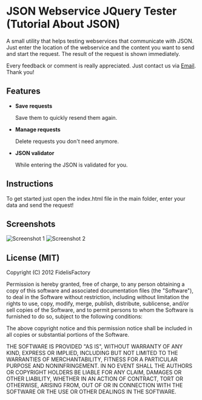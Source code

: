 # JSON Webservice JQuery Tester (Tutorial About JSON)

A small utility that helps testing webservices that communicate with JSON. Just enter the location of the webservice and the content you want to send and start the request. 
The result of the request is shown immediately. 

Every feedback or comment is really appreciated. Just contact us via [Email](mailto:info@fidelisfactory.ch). Thank you!

## Features

* __Save requests__

	Save them to quickly resend them again. 
	
* __Manage requests__

	Delete requests you don't need anymore.
	
* __JSON validator__

	While entering the JSON is validated for you. 
	
## Instructions

To get started just open the index.html file in the main folder, enter your data and send the request!

## Screenshots

![Screenshot 1](http://fidelisfactory.github.com/json-webservice-tester/screenshot1.png "Screenshot 1")
![Screenshot 2](http://fidelisfactory.github.com/json-webservice-tester/screenshot2.png "Screenshot 2")

## License (MIT)

Copyright (C) 2012 FidelisFactory

Permission is hereby granted, free of charge, to any person obtaining a copy of this software and associated documentation files (the "Software"), to deal in the Software without restriction, including without limitation the rights to use, copy, modify, merge, publish, distribute, sublicense, and/or sell copies of the Software, and to permit persons to whom the Software is furnished to do so, subject to the following conditions:

The above copyright notice and this permission notice shall be included in all copies or substantial portions of the Software.

THE SOFTWARE IS PROVIDED "AS IS", WITHOUT WARRANTY OF ANY KIND, EXPRESS OR IMPLIED, INCLUDING BUT NOT LIMITED TO THE WARRANTIES OF MERCHANTABILITY, FITNESS FOR A PARTICULAR PURPOSE AND NONINFRINGEMENT. IN NO EVENT SHALL THE AUTHORS OR COPYRIGHT HOLDERS BE LIABLE FOR ANY CLAIM, DAMAGES OR OTHER LIABILITY, WHETHER IN AN ACTION OF CONTRACT, TORT OR OTHERWISE, ARISING FROM, OUT OF OR IN CONNECTION WITH THE SOFTWARE OR THE USE OR OTHER DEALINGS IN THE SOFTWARE.